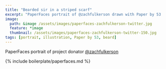 ```yaml
---
title: "Bearded sir in a striped scarf"
excerpt: "PaperFaces portrait of @zachfulkerson drawn with Paper by 53 on an iPad."
image: 
  path: &image /assets/images/paperfaces-zachfulkerson-twitter.jpg 
  feature: *image
  thumbnail: /assets/images/paperfaces-zachfulkerson-twitter-150.jpg
tags: [portrait, illustration, Paper by 53, beard]
---
```


PaperFaces portrait of project donator [@zachfulkerson](http://twitter.com/zachfulkerson)

{% include boilerplate/paperfaces.md %}
